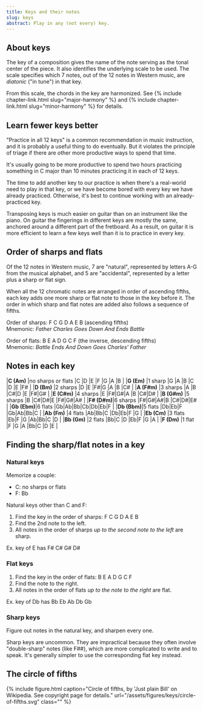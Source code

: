 ```yaml
---
title: Keys and their notes
slug: keys
abstract: Play in any (not every) key.
---
```


## About keys

The key of a composition gives the name of the note serving as the tonal center of the piece.
It also identifies the underlying scale to be used.
The scale specifies which 7 notes,
out of the 12 notes in Western music,
are *diatonic* ("in tune") in that key.

From this scale,
the chords in the key are harmonized.
See {% include chapter-link.html slug="major-harmony" %} 
and {% include chapter-link.html slug="minor-harmony" %}
for details.

## Learn fewer keys better

"Practice in all 12 keys" is a common recommendation in music instruction,
and it is probably a useful thing to do eventually.
But it violates the principle of triage if there are other more productive ways to spend that time.

It's usually going to be more productive to spend two hours practicing something in C major 
than 10 minutes practicing it in each of 12 keys.

The time to add another key to our practice is when there's a real-world need to play in that key,
or we have become bored with every key we have already practiced.
Otherwise, it's best to continue working with an already-practiced key.

Transposing keys is much easier on guitar than on an instrument like the piano.
On guitar the fingerings in different keys are mostly the same,
anchored around a different part of the fretboard.
As a result,
on guitar it is more efficient to learn a few keys well than it is to practice in every key.

## Order of sharps and flats

Of the 12 notes in Western music,
7 are "natural",
represented by letters A-G from the musical alphabet,
and 5 are "accidental",
represented by a letter plus a sharp or flat sign.

When all the 12 chromatic notes are arranged in order of ascending fifths,
each key adds one more sharp or flat note to those in the key before it.
The order in which sharp and flat notes are added also follows a sequence of fifths.

Order of sharps: F C G D A E B (ascending fifths)  
Mnemonic: *Father Charles Goes Down And Ends Battle*

Order of flats: B E A D G C F (the inverse, descending fifths)  
Mnemonic: *Battle Ends And Down Goes Charles' Father*

## Notes in each key

<div class="table-wrapper" markdown="block">

|**C (Am)**  |no sharps or flats |C |D |E |F |G |A |B  |
|**G (Em)**  |1 sharp            |G |A |B |C |D |E |F# |
|**D (Bm)**  |2 sharps           |D |E |F#|G |A |B |C# |
|**A (F#m)** |3 sharps           |A |B |C#|D |E |F#|G# |
|**E (C#m)** |4 sharps           |E |F#|G#|A |B |C#|D# |
|**B (G#m)** |5 sharps           |B |C#|D#|E |F#|G#|A# |
|**F# (D#m)**|6 sharps           |F#|G#|A#|B |C#|D#|E# |
|**Gb (Ebm)**|6 flats            |Gb|Ab|Bb|Cb|Db|Eb|F  |
|**Db (Bbm)**|5 flats            |Db|Eb|F |Gb|Ab|Bb|C  |
|**Ab (Fm)** |4 flats            |Ab|Bb|C |Db|Eb|F |G  |
|**Eb (Cm)** |3 flats            |Eb|F |G |Ab|Bb|C |D  |
|**Bb (Gm)** |2 flats            |Bb|C |D |Eb|F |G |A  |
|**F (Dm)** |1 flat             |F |G |A |Bb|C |D |E  |

</div>

## Finding the sharp/flat notes in a key


### Natural keys 

Memorize a couple:
- C: no sharps or flats
- F: Bb

Natural keys other than C and F:
1. Find the key in the order of sharps: F C G D A E B
2. Find the 2nd note to the left. 
3. All notes in the order of sharps *up to the second note to the left* are sharp. 

Ex. key of E has F# C# G# D#

### Flat keys

1. Find the key in the order of flats: B E A D G C F
2. Find the note to the right. 
3. All notes in the order of flats *up to the note to the right* are flat. 

Ex. key of Db has Bb Eb Ab Db Gb

### Sharp keys

Figure out notes in the natural key, and sharpen every one.

Sharp keys are uncommon.
They are impractical because they often involve "double-sharp" notes (like F##),
which are more complicated to write and to speak.
It's generally simpler to use the corresponding flat key instead.

## The circle of fifths

{% include figure.html
    caption="Circle of fifths, by 'Just plain Bill' on Wikipedia. See copyright page for details."
    url="/assets/figures/keys/circle-of-fifths.svg"
    class=""
%}

